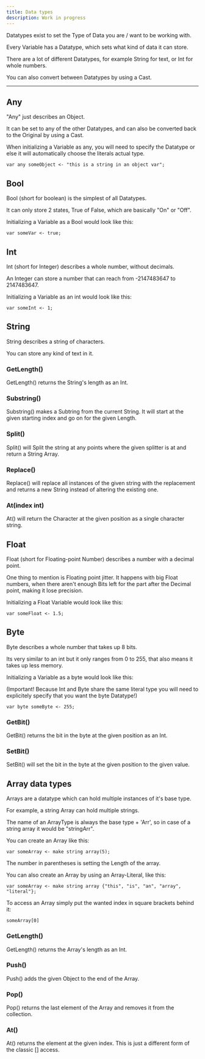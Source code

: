 ```yaml
---
title: Data types
description: Work in progress
---
```


Datatypes exist to set the Type of Data you are / want to be working with.


Every Variable has a Datatype, which sets what kind of data it can store.

There are a lot of different Datatypes, for example String for text, or Int for whole numbers.

You can also convert between Datatypes by using a Cast.

---

## Any

"Any" just describes an Object.

It can be set to any of the other Datatypes, and can also be converted back to the Original by using a Cast.

When initializing a Variable as any, you will need to specify the Datatype or else it will automatically choose the literals actual type.

```
var any someObject <- "this is a string in an object var";
```

## Bool

Bool (short for boolean) is the simplest of all Datatypes.

It can only store 2 states, True of False, which are basically "On" or "Off".

Initializing a Variable as a Bool would look like this:

```
var someVar <- true;
```

## Int

Int (short for Integer) describes a whole number, without decimals.

An Integer can store a number that can reach from -2147483647 to 2147483647.

Initializing a Variable as an int would look like this:

```
var someInt <- 1;
```

## String

String describes a string of characters.

You can store any kind of text in it.

### GetLength()

GetLength() returns the String's length as an Int.

### Substring()

Substring() makes a Subtring from the current String. It will start at the given starting index and go on for the given Length.

### Split()

Split() will Split the string at any points where the given splitter is at and return a String Array.

### Replace()

Replace() will replace all instances of the given string with the replacement and returns a new String instead of altering the existing one.

### At(index int)

At() will return the Character at the given position as a single character string.

## Float

Float (short for Floating-point Number) describes a number with a decimal point.

One thing to mention is Floating point jitter. It happens with big Float numbers, when there aren't enough Bits left for the part after the Decimal point, making it lose precision.

Initializing a Float Variable would look like this:

```
var someFloat <- 1.5;
```

## Byte

Byte describes a whole number that takes up 8 bits.

Its very similar to an int but it only ranges from 0 to 255, that also means it takes up less memory.

Initializing a Variable as a byte would look like this:

(Important! Because Int and Byte share the same literal type you will need to explicitely specify that you want the byte Datatype!)

```
var byte someByte <- 255;
```

### GetBit()

GetBit() returns the bit in the byte at the given position as an Int.

### SetBit()

SetBit() will set the bit in the byte at the given position to the given value.

## Array data types

Arrays are a datatype which can hold multiple instances of it's base type.

For example, a string Array can hold multiple strings.

The name of an ArrayType is always the base type + 'Arr', so in case of a string array it would be "stringArr".

You can create an Array like this:

```
var someArray <- make string array(5);
```

The number in parentheses is setting the Length of the array.

You can also create an Array by using an Array-Literal, like this:

```
var someArray <- make string array {"this", "is", "an", "array", "literal"};
```

To access an Array simply put the wanted index in square brackets behind it:

```
someArray[0]
```

### GetLength()

GetLength() returns the Array's length as an Int.

### Push()

Push() adds the given Object to the end of the Array.

### Pop()

Pop() returns the last element of the Array and removes it from the collection.

### At()

At() returns the element at the given index. This is just a different form of the classic [] access.